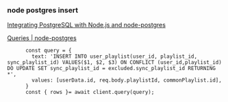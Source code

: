 ###  node postgres insert


[Integrating PostgreSQL with Node.js and node-postgres](https://stackabuse.com/using-postgresql-with-nodejs-and-node-postgres/ "Integrating PostgreSQL with Node.js and node-postgres")



[Queries | node-postgres](https://node-postgres.com/features/queries "Queries | node-postgres")


 

```
      const query = {
        text: 'INSERT INTO user_playlist(user_id, playlist_id, sync_playlist_id) VALUES($1, $2, $3) ON CONFLICT (user_id,playlist_id) DO UPDATE SET sync_playlist_id = excluded.sync_playlist_id RETURNING *',
        values: [userData.id, req.body.playlistId, commonPlaylist.id],
      }
      const { rows }= await client.query(query);
```
